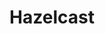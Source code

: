 ---
blog: https://hazelcast.com/blog
facebook: https://facebook.com/hazelcast
git: https://github.com/hazelcast
linkedin: https://linkedin.com/company/hazelcast
logohandle: hazelcast
sort: hazelcast
title: Hazelcast
twitter: https://x.com/hazelcast
website: https://hazelcast.com/
youtube: https://youtube.com/channel/UCcmAc2DAdFXSI9nx85ifsyw
---